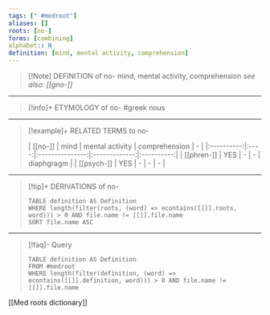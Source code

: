```yaml
---
tags: [" #medroot"]
aliases: []
roots: [no-]
forms: [combining]
alphabet:: N
definition: [mind, mental activity, comprehension]
---
```

>[!Note] DEFINITION of no-
>mind, mental activity, comprehension
>*see also: [[gno-]]*
_____
>[!info]+ ETYMOLOGY of no-
>#greek nous
_____
>[!example]+ RELATED TERMS to no-
>
>|  [[no-]]   | mind | mental activity | comprehension |     -      |
|:----------:|:----:|:---------------:|:-------------:|:----------:|
| [[phren-]] | YES  |        -        |       -       | diaphgragm |
| [[psych-]] | YES  |        -        |       -       | -           |
_____
>[!tip]+ DERIVATIONS of no-
>```dataview
>TABLE definition AS Definition 
>WHERE length(filter(roots, (word) => econtains([[]].roots, word))) > 0 AND file.name != [[]].file.name
>SORT file.name ASC
>```
___
>[!faq]- Query
>```dataview
>TABLE definition AS Definition
>FROM #medroot
>WHERE length(filter(definition, (word) => econtains([[]].definition, word))) > 0 AND file.name != [[]].file.name
>```

[[Med roots dictionary]]